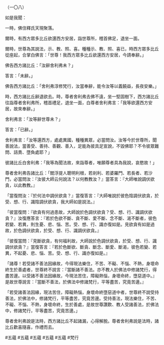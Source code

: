 （一〇八）

如是我聞：

一時，佛住釋氏天現聚落。

爾時，有西方眾多比丘欲還西方安居，詣世尊所，稽首佛足，退坐一面。

爾時，世尊為其說法，示、教、照、喜。種種示、教、照、喜已，時西方眾多比丘從座起，合掌白佛言：「世尊！我西方眾多比丘欲還西方安居，今請奉辭。」

佛告西方諸比丘：「汝辭舍利弗未？」

答言：「未辭。」

佛告西方諸比丘：「舍利弗淳修梵行，汝當奉辭，能令汝等以義饒益，長夜安樂。」

時，西方諸比丘辭退欲去。時，尊者舍利弗去佛不遠，坐一堅固樹下，西方諸比丘往詣尊者舍利弗所，稽首禮足，退坐一面，白尊者舍利弗言：「我等欲還西方安居，故來奉辭。」

舍利弗言：「汝等辭世尊未？」

答言：「已辭。」

舍利弗言：「汝等還西方，處處異國，種種異眾，必當問汝。汝等今於世尊所，聞善說法，當善受、善持、善觀、善入，足能為彼具足宣說，不毀佛耶？不令彼眾難問、詰責、墮負處耶？」

彼諸比丘白舍利弗：「我等為聞法故，來詣尊者，唯願尊者具為我說，哀愍故！」

尊者舍利弗告諸比丘：「閻浮提人聰明利根，若剎利、若婆羅門、若長者、若沙門，必當問汝：『汝彼大師云何說法？以何教教汝？』當答言：『大師唯說調伏欲貪，以此教教。』

「當復問汝：『於何法中調伏欲貪？』當復答言：『大師唯說於彼色陰調伏欲貪，於受、想、行、識陰調伏欲貪，我大師如是說法。』

「彼當復問：『欲貪有何過患故，大師說於色調伏欲貪？受、想、行、識調伏欲貪？』汝復應答言：『若於色欲不斷、貪不斷、愛不斷、念不斷、渴不斷者，彼色若變、若異，則生憂、悲、惱、苦。受、想、行、識亦復如是。見欲貪有如是過故，於色調伏欲貪，於受、想、行、識調伏欲貪。』

「彼復當問：『見斷欲貪，有何福利故，大師說於色調伏欲貪，於受、想、行、識調伏欲貪？』當復答言：『若於色斷欲、斷貪、斷念、斷愛、斷渴，彼色若變、若異，不起憂、悲、惱、苦。受、想、行、識亦復如是。』

「諸尊！若受諸不善法因緣故，今得現法樂住，不苦、不礙、不惱、不熱，身壞命終生於善處者，世尊終不說言：『當斷諸不善法。亦不教人於佛法中修諸梵行，得盡苦邊。以受諸不善法因緣故，今現法苦住，障礙熱惱，身壞命終，墮惡道中。』是故世尊說言：『當斷不善法，於佛法中修諸梵行，平等盡苦，究竟苦邊。』

「若受諸善法因緣，現法苦住，障礙熱惱，身壞命終墮惡道中者，世尊終不說受持善法，於佛法中，修諸梵行，平等盡苦，究竟苦邊。受持善法，現法樂住，不苦、不礙、不惱、不熱，身壞命終，生於善處，是故世尊讚歎、教人受諸善法，於佛法中，修諸梵行，平等盡苦，究竟苦邊。」

尊者舍利弗說是法時，西方諸比丘不起諸漏，心得解脫。尊者舍利弗說是法時，諸比丘歡喜隨喜，作禮而去。



#五蘊
#五蘊
#五蘊
#五蘊
#五蘊
#梵行
